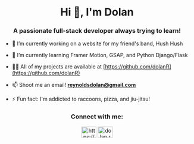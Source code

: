 <h1 align="center">Hi 👋, I'm Dolan</h1>
<h3 align="center">A passionate full-stack developer always trying to learn!</h3>

- 🔭 I’m currently working on  a website for my friend's band, Hush Hush

- 🌱 I’m currently learning Framer Motion, GSAP, and Python Django/Flask

- 👨‍💻 All of my projects are available at [https://github.com/dolanR](https://github.com/dolanR)

- 📫 Shoot me an email! **reynoldsdolan@gmail.com**

- ⚡ Fun fact: I'm addicted to raccoons, pizza, and jiu-jitsu!

<h3 align="center">Connect with me:</h3>
<p align="center">
<a href="https://linkedin.com/in/https://www.linkedin.com/in/dolan-reynolds-641b0b196/" target="blank"><img align="center" src="https://raw.githubusercontent.com/rahuldkjain/github-profile-readme-generator/master/src/images/icons/Social/linked-in-alt.svg" alt="https://www.linkedin.com/in/dolan-reynolds-641b0b196/" height="30" width="40" /></a>
<a href="https://instagram.com/dolan.reynolds" target="blank"><img align="center" src="https://raw.githubusercontent.com/rahuldkjain/github-profile-readme-generator/master/src/images/icons/Social/instagram.svg" alt="dolan.reynolds" height="30" width="40" /></a>
</p>
